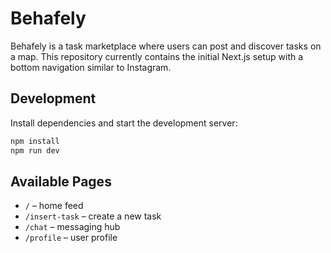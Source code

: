 # Behafely

Behafely is a task marketplace where users can post and discover tasks on a map.
This repository currently contains the initial Next.js setup with a bottom
navigation similar to Instagram.

## Development

Install dependencies and start the development server:

```bash
npm install
npm run dev
```

## Available Pages

- `/` – home feed
- `/insert-task` – create a new task
- `/chat` – messaging hub
- `/profile` – user profile
